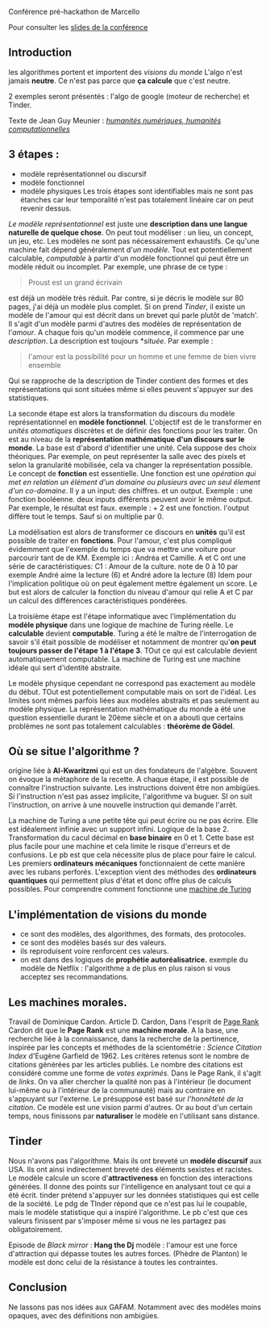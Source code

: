 Conférence pré-hackathon de Marcello

Pour consulter les [slides de la conférence](http://vitalirosati.net/slides/2023/conf-2023-11-29modeles.html#/title-slide)
## Introduction

les algorithmes portent et importent des *visions du monde*
L'algo n'est jamais **neutre**. Ce n'est pas parce que **ça calcule** que c'est neutre.

2 exemples seront présentés : l'algo de google (moteur de recherche) et Tinder.

Texte de Jean Guy Meunier : [*humanités numériques, humanités computationnelles*](https://www.erudit.org/fr/revues/sp/2014-sp03456/1043651ar/)

## 3 étapes :
- modèle représentationnel ou discursif
- modèle fonctionnel
- modèle physiques
Les trois étapes sont identifiables mais ne sont pas étanches car leur temporalité n'est pas totalement linéaire car on peut revenir dessus.

*Le modèle représentationnel* est juste une **description dans une langue naturelle de quelque chose**.
On peut tout modéliser : un lieu, un concept, un jeu, etc.
Les modèles ne sont pas nécessairement exhaustifs.
Ce qu'une machine fait dépend généralement d'*un modèle*.
Tout est potentiellement calculable, *computable* à partir d'un modèle fonctionnel qui peut être un modèle réduit ou incomplet.
Par exemple, une phrase de ce type :
>Proust est un grand écrivain

est déjà un modèle très réduit. Par contre, si je décris le modèle sur 80 pages, j'ai déjà un modèle plus complet.
Si on prend *Tinder*, il existe un modèle de l'amour qui est décrit dans un brevet qui parle plutôt de 'match'. Il s'agit d'un modèle parmi d'autres des modèles de représentation de l'*amour*.
A chaque fois qu'un modèle commence, il commence par une *description*. La description est toujours **située*.
Par exemple :
> l'amour est la possibilité pour un homme et une femme de bien vivre ensemble

Qui se rapproche de la description de Tinder contient des formes et des représentations qui sont situées même si elles peuvent s'appuyer sur des statistiques.

La seconde étape est alors la transformation du discours du modèle représentationnel en **modèle fonctionnel**. L'objectif est de le transformer en *unités atomatiques* discrètes et de définir des fonctions pour les traiter. On est au niveau de la **représentation mathématique d'un discours sur le monde**.
La base est d'abord d'identifier une unité. Cela suppose des choix théoriques. Par exemple, on peut représenter la salle avec des pixels et selon la granularité mobilisée, cela va changer la représentation possible.
Le concept de **fonction** est essentielle. Une fonction est une *opération qui met en relation un élément d'un domaine ou plusieurs avec un seul élement d'un co-domaine*.
Il y a un input: des chiffres. et un output.
Exemple : une fonction booléenne.
deux inputs différents peuvent avoir le même output. Par exemple, le résultat est faux.
exemple : + 2 est une fonction. l'output diffère tout le temps. Sauf si on multiplie par 0.

La modélisation est alors de transformer ce discours en **unités** qu'il est possible de traiter en **fonctions**.
Pour l'amour, c'est plus compliqué évidemment que l'exemple du temps que va mettre une voiture pour parcourir tant de de KM.
Exemple ici :
Andréa et Camille. A et C ont une série de caractéristiques:
C1 : Amour de la culture. note de 0 à 10 par exemple André aime la lecture (6) et André adore la lecture (8)
Idem pour l'implication politique où on peut également mettre également un score.
Le but est alors de calculer la fonction du niveau d'amour qui relie A et C par un calcul des différences caractéristiques pondérées.

La troisième étape est l'étape informatique avec l'implémentation du **modèle physique** dans une logique de machine de Turing réelle.
Le **calculable** devient **computable**.
Turing a été le maître de l'interrogation de savoir s'il était possible de modéliser et notamment de montrer qu'**on peut toujours passer de l'étape 1 à l'étape 3**. TOut ce qui est calculable devient automatiquement computable.
La machine de Turing est une machine idéale qui sert d'identité abstraite.

Le modèle physique cependant ne correspond pas exactement au modèle du début. TOut est potentiellement computable mais on sort de l'idéal. Les limites sont mêmes parfois liées aux modèles abstraits et pas seulement au modèle physique.
La représentation mathématique du monde a été une question essentielle durant le 20ème siècle et on a abouti que certains problèmes ne sont pas totalement calculables : **théorème de Gödel**.

## Où se situe l'algorithme ?

origine liée à **Al-Kwaritzmi** qui est un des fondateurs de l'algèbre.
Souvent on évoque la métaphore de la recette. A chaque étape, il est possible de connaître l'instruction suivante. Les instructions doivent être non ambigües.
Si l'instruction n'est pas assez implicite, l'algorithme va buguer. SI on suit l'instruction, on arrive à une nouvelle instruction qui demande l'arrêt.

La machine de Turing a une petite tête qui peut écrire ou ne pas écrire. Elle est idéalement infinie avec un support infini.
Logique de la base 2. Transformation du cacul décimal en **base binaire** en 0 et 1.
Cette base est plus facile pour une machine et cela limite le risque d'erreurs et de confusions.
Le pb est que cela nécessite plus de place pour faire le calcul. Les premiers **ordinateurs mécaniques** fonctionnaient de cette manière avec les rubans perforés.
L'exception vient des méthodes des **ordinateurs quantiques** qui permettent plus d'état et donc offre plus de calculs possibles.
Pour comprendre comment fonctionne une [machine de Turing](https://interstices.info/comment-fonctionne-une-machine-de-turing/)

## L'implémentation de visions du monde
 - ce sont des modèles, des algorithmes, des formats, des protocoles.
 - ce sont des modèles basés sur des valeurs.
 - ils reproduisent voire renforcent ces valeurs.
 - on est dans des logiques de **prophétie autoréalisatrice.**
    exemple du modèle de Netflix : l'algorithme a de plus en plus raison si vous acceptez ses recommandations.

## Les machines morales.

Travail de Dominique Cardon. Article D. Cardon, Dans l'esprit de [Page Rank](https://shs.hal.science/hal-00826208/)
Cardon dit que le **Page Rank** est une **machine morale**.
A la base, une recherche liée à la connaissance, dans la recherche de la pertinence, inspirée par les concepts et méthodes de la scientométrie : *Science Citation Index* d'Eugène Garfield de 1962. Les critères retenus sont le nombre de citations générées par les articles publiés. Le nombre des citations est considéré comme une forme de *votes exprimés.*
Dans le Page Rank, il s'agit de *links*. On va aller chercher la qualité non pas à l'intérieur (le document lui-même ou à l'intérieur de la communauté) mais au contraire en s'appuyant sur l'externe. Le présupposé est basé sur *l'honnêteté de la citation*.
Ce modèle est une vision parmi d'autres. Or au bout d'un certain temps, nous finissons par **naturaliser** le modèle en l'utilisant sans distance.

## Tinder

Nous n'avons pas l'algorithme.
Mais ils ont breveté un **modèle discursif** aux USA. Ils ont ainsi indirectement breveté des éléments sexistes et racistes.
Le modèle calcule un score d'**attractiveness** en fonction des interactions générées.
Il donne des points sur l'intelligence en analysant tout ce qui a été écrit.
tinder prétend s'appuyer sur les données statistiques qui est celle de la société.
Le pdg de TInder répond que ce n'est pas lui le coupable, mais le modèle statistique qui a inspiré l'algorithme.
Le pb c'est que ces valeurs finissent par s'imposer même si vous ne les partagez pas obligatoirement.

Episode de *Black mirror* : **Hang the Dj** modèle : l'amour est une force d'attraction qui dépasse toutes les autres forces. (Phèdre de Planton)
le modèle est donc celui de la résistance à toutes les contraintes.

## Conclusion

Ne lassons pas nos idées aux GAFAM.
Notamment avec des modèles moins opaques, avec des définitions non ambigües.








